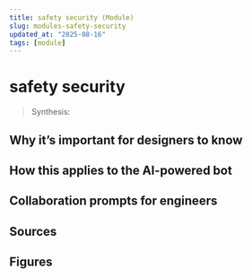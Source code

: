 ```yaml
---
title: safety security (Module)
slug: modules-safety-security
updated_at: "2025-08-16"
tags: [module]
---
```


# safety security

> Synthesis:

## Why it’s important for designers to know

## How this applies to the AI-powered bot

## Collaboration prompts for engineers

## Sources

## Figures

